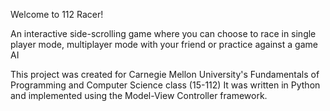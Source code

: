 Welcome to 112 Racer!

An interactive side-scrolling game where you can choose to race in single player mode, multiplayer mode with your friend or practice against a game AI

This project was created for Carnegie Mellon University's Fundamentals of Programming and Computer Science class (15-112)
It was written in Python and implemented using the Model-View Controller framework.
